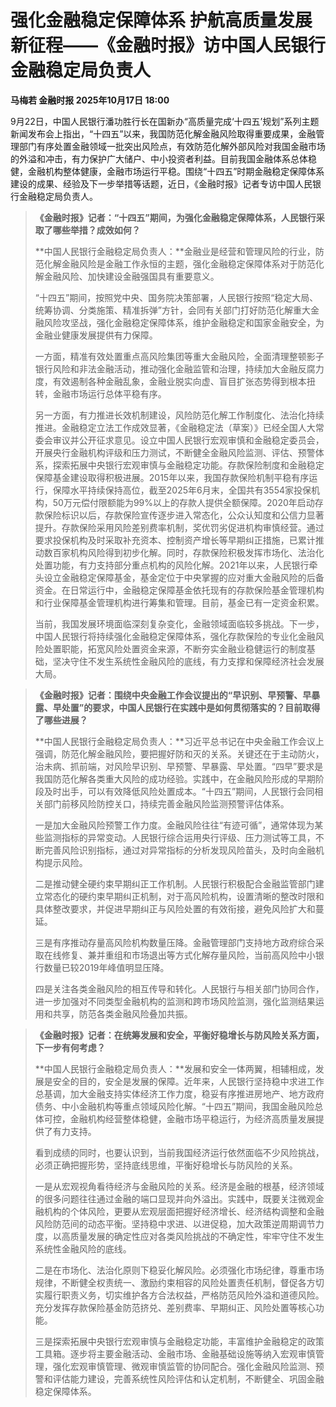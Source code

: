 # 强化金融稳定保障体系 护航高质量发展新征程——《金融时报》访中国人民银行金融稳定局负责人
**马梅若 金融时报 2025年10月17日 18:00**

9月22日，中国人民银行潘功胜行长在国新办“高质量完成‘十四五’规划”系列主题新闻发布会上指出，“十四五”以来，我国防范化解金融风险取得重要成果，金融管理部门有序处置金融领域一批突出风险点，有效防范化解外部风险对我国金融市场的外溢和冲击，有力保护广大储户、中小投资者利益。目前我国金融体系总体稳健，金融机构整体健康，金融市场运行平稳。围绕“十四五”时期金融稳定保障体系建设的成果、经验及下一步举措等话题，近日，《金融时报》记者专访中国人民银行金融稳定局负责人。

> **《金融时报》记者：“十四五”期间，为强化金融稳定保障体系，人民银行采取了哪些举措？成效如何？**
>
> **中国人民银行金融稳定局负责人：**金融业是经营和管理风险的行业，防范化解金融风险是金融工作永恒的主题，强化金融稳定保障体系对于防范化解金融风险、加快建设金融强国具有重要意义。
>
> “十四五”期间，按照党中央、国务院决策部署，人民银行按照“稳定大局、统筹协调、分类施策、精准拆弹”方针，会同有关部门打好防范化解重大金融风险攻坚战，强化金融稳定保障体系，维护金融稳定和国家金融安全，为金融业健康发展提供有力保障。
>
> 一方面，精准有效处置重点高风险集团等重大金融风险，全面清理整顿影子银行风险和非法金融活动，推动强化金融监管和治理，持续加大金融反腐力度，有效遏制各种金融乱象，金融业脱实向虚、盲目扩张态势得到根本扭转，金融市场运行总体平稳有序。
>
> 另一方面，有力推进长效机制建设，风险防范化解工作制度化、法治化持续推进。金融稳定立法工作成效显著，《金融稳定法（草案）》已经全国人大常委会审议并公开征求意见。设立中国人民银行宏观审慎和金融稳定委员会，开展央行金融机构评级和压力测试，不断健全金融风险监测、评估、预警体系，探索拓展中央银行宏观审慎与金融稳定功能。存款保险制度和金融稳定保障基金建设取得积极进展。2015年以来，我国存款保险机制平稳有序运行，保障水平持续保持高位，截至2025年6月末，全国共有3554家投保机构，50万元偿付限额能为99%以上的存款人提供全额保障。2020年启动存款保险标识以后，存款保险宣传逐步进入常态化，公众认知度和公信力显著提升。存款保险采用风险差别费率机制，奖优罚劣促进机构审慎经营。通过要求投保机构及时采取补充资本、控制资产增长等早期纠正措施，已累计推动数百家机构风险得到初步化解。同时，存款保险积极发挥市场化、法治化处置功能，有力支持部分重点机构的风险化解。2021年以来，人民银行牵头设立金融稳定保障基金，基金定位于中央掌握的应对重大金融风险的后备资金。在日常运行中，金融稳定保障基金依托现有的存款保险基金管理机构和行业保障基金管理机构进行筹集和管理。目前，基金已有一定资金积累。
>
> 当前，我国发展环境面临深刻复杂变化，金融领域面临较多挑战。下一步，中国人民银行将持续强化金融稳定保障体系，强化存款保险的专业化金融风险处置职能，拓宽风险处置资金来源，不断夯实金融业稳健运行的制度基础，坚决守住不发生系统性金融风险的底线，有力支撑和保障经济社会发展大局。

> **《金融时报》记者：围绕中央金融工作会议提出的“早识别、早预警、早暴露、早处置”的要求，中国人民银行在实践中是如何贯彻落实的？目前取得了哪些进展？**
>
> **中国人民银行金融稳定局负责人：**习近平总书记在中央金融工作会议上强调，防范化解金融风险，要把握好防和灭的关系。关键还在于主动防火，治未病、抓前端，对风险早识别、早预警、早暴露、早处置。“四早”要求是我国防范化解各类重大风险的成功经验。实践中，在金融风险形成的早期阶段及时出手，可以有效降低风险处置成本。“十四五”期间，人民银行会同相关部门前移风险防控关口，持续完善金融风险监测预警评估体系。
>
> 一是加大金融风险预警工作力度。金融风险往往“有迹可循”，通常体现为某些监测指标的异常变动。人民银行综合运用央行评级、压力测试等工具，不断完善风险识别指标，通过对异常指标的分析发现风险苗头，及时向金融机构提示风险。
>
> 二是推动健全硬约束早期纠正工作机制。人民银行积极配合金融监管部门建立常态化的硬约束早期纠正机制，对于高风险机构，设置清晰的整改时限和具体整改要求，并促进早期纠正与风险处置的有效衔接，避免风险扩大和蔓延。
>
> 三是有序推动存量高风险机构数量压降。金融管理部门支持地方政府综合采取在线修复、兼并重组和市场退出等方式化解存量风险，当前高风险中小银行数量已较2019年峰值明显压降。
>
> 四是关注各类金融风险的相互传导和转化。人民银行与相关部门协同合作，进一步加强对不同类型金融机构的监测和跨市场风险监测，强化监测结果运用和共享，防范各类金融风险叠加共振。

> **《金融时报》记者：在统筹发展和安全，平衡好稳增长与防风险关系方面，下一步有何考虑？**
>
> **中国人民银行金融稳定局负责人：**发展和安全一体两翼，相辅相成，发展是安全的目的，安全是发展的保障。近年来，人民银行坚持稳中求进工作总基调，加大金融支持实体经济工作力度，稳妥有序推进房地产、地方政府债务、中小金融机构等重点领域风险化解。“十四五”期间，我国金融风险总体可控，金融机构经营整体稳健，金融市场平稳运行，为经济高质量发展提供了有力支持。
>
> 看到成绩的同时，也要认识到，当前我国经济运行依然面临不少风险挑战，必须正确把握形势，坚持底线思维，平衡好稳增长与防风险的关系。
>
> 一是从宏观视角看待经济与金融风险的关系。经济是金融的根基，经济领域的很多问题往往通过金融的端口显现并向外溢出。实践中，既要关注微观金融机构的个体风险，更要从宏观层面把握好经济增长、经济结构调整和金融风险防范间的动态平衡。坚持稳中求进、以进促稳，加大政策逆周期调节力度，以高质量发展的确定性应对各类风险挑战的不确定性，牢牢守住不发生系统性金融风险的底线。
>
> 二是在市场化、法治化原则下稳妥化解风险。必须强化市场纪律，尊重市场规律，不断健全权责统一、激励约束相容的风险处置责任机制，督促各方切实履行职责义务，切实维护各方合法权益，严格防范风险外溢和道德风险。充分发挥存款保险基金防范挤兑、差别费率、早期纠正、风险处置等核心功能。
>
> 三是探索拓展中央银行宏观审慎与金融稳定功能，丰富维护金融稳定的政策工具箱。逐步将主要金融活动、金融市场、金融基础设施等纳入宏观审慎管理，强化宏观审慎管理、微观审慎监管的协同配合。强化金融风险监测、预警和评估能力建设，完善系统性风险评估和认定机制，不断健全、巩固金融稳定保障体系。
